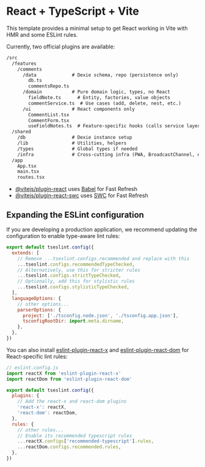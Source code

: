 # React + TypeScript + Vite

This template provides a minimal setup to get React working in Vite with HMR and some ESLint rules.

Currently, two official plugins are available:

```markdown
/src
  /features
    /comments
      /data             # Dexie schema, repo (persistence only)
        db.ts
        commentsRepo.ts
      /domain           # Pure domain logic, types, no React
        fieldNote.ts      # Entity, factories, value objects
        commentService.ts  # Use cases (add, delete, nest, etc.)
      /ui               # React components only
        CommentList.tsx
        CommentForm.tsx
        useFieldNotes.ts  # Feature-specific hooks (calls service layer)
  /shared
    /db                 # Dexie instance setup
    /lib                # Utilities, helpers
    /types              # Global types if needed
    /infra              # Cross-cutting infra (PWA, BroadcastChannel, etc.)
  /app
    App.tsx
    main.tsx
    routes.tsx

```

- [@vitejs/plugin-react](https://github.com/vitejs/vite-plugin-react/blob/main/packages/plugin-react) uses [Babel](https://babeljs.io/) for Fast Refresh
- [@vitejs/plugin-react-swc](https://github.com/vitejs/vite-plugin-react/blob/main/packages/plugin-react-swc) uses [SWC](https://swc.rs/) for Fast Refresh

## Expanding the ESLint configuration

If you are developing a production application, we recommend updating the configuration to enable type-aware lint rules:

```js
export default tseslint.config({
  extends: [
    // Remove ...tseslint.configs.recommended and replace with this
    ...tseslint.configs.recommendedTypeChecked,
    // Alternatively, use this for stricter rules
    ...tseslint.configs.strictTypeChecked,
    // Optionally, add this for stylistic rules
    ...tseslint.configs.stylisticTypeChecked,
  ],
  languageOptions: {
    // other options...
    parserOptions: {
      project: ['./tsconfig.node.json', './tsconfig.app.json'],
      tsconfigRootDir: import.meta.dirname,
    },
  },
})
```

You can also install [eslint-plugin-react-x](https://github.com/Rel1cx/eslint-react/tree/main/packages/plugins/eslint-plugin-react-x) and [eslint-plugin-react-dom](https://github.com/Rel1cx/eslint-react/tree/main/packages/plugins/eslint-plugin-react-dom) for React-specific lint rules:

```js
// eslint.config.js
import reactX from 'eslint-plugin-react-x'
import reactDom from 'eslint-plugin-react-dom'

export default tseslint.config({
  plugins: {
    // Add the react-x and react-dom plugins
    'react-x': reactX,
    'react-dom': reactDom,
  },
  rules: {
    // other rules...
    // Enable its recommended typescript rules
    ...reactX.configs['recommended-typescript'].rules,
    ...reactDom.configs.recommended.rules,
  },
})
```

